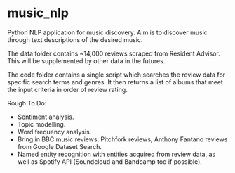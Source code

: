 # music_nlp
Python NLP application for music discovery. Aim is to discover music through text descriptions of the desired music.

The data folder contains ~14,000 reviews scraped from Resident Advisor. This will be supplemented by other data in the futures.

The code folder contains a single script which searches the review data for specific search terms and genres.
It then returns a list of albums that meet the input criteria in order of review rating.

Rough To Do:
- Sentiment analysis.
- Topic modelling.
- Word frequency analysis.
- Bring in BBC music reviews, Pitchfork reviews, Anthony Fantano reviews from Google Dataset Search.
- Named entity recognition with entities acquired from review data, as well as Spotify API (Soundcloud and Bandcamp too if possible).
